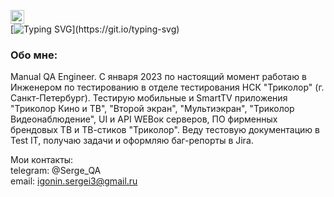 <img src="https://github.com/blackcater/blackcater/raw/main/images/Hi.gif" height="22"/></h1>   
[![Typing SVG](https://readme-typing-svg.herokuapp.com?color=%2336BCF7&lines=Привет,+меня+зовут+Сергей!)](https://git.io/typing-svg)

### Обо мне:
Manual QA Engineer. C января 2023 по настоящий момент работаю в Инженером по тестированию в отделе тестирования НСК "Триколор" (г. Санкт-Петербург). Тестирую мобильные и SmartTV приложения "Триколор Кино и ТВ", "Второй экран", "Мультиэкран", "Триколор Видеонаблюдение", UI и API WEBок серверов, ПО фирменных брендовых ТВ и ТВ-стиков "Триколор". Веду тестовую документацию в Test IT, получаю задачи и оформляю баг-репорты в Jira.  

  

Мои контакты:  
telegram: @Serge_QA  
email: igonin.sergei3@gmail.ru
